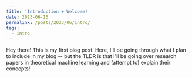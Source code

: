 ```yaml
---
title: 'Introduction + Welcome!'
date: 2023-06-16
permalink: /posts/2023/06/intro/
tags:
  - intro
---
```


Hey there! This is my first blog post. Here, I'll be going through what I plan to include in my blog -- but the TLDR is that I'll be going over research papers in theoretical machine learning and (attempt to) explain their concepts!  